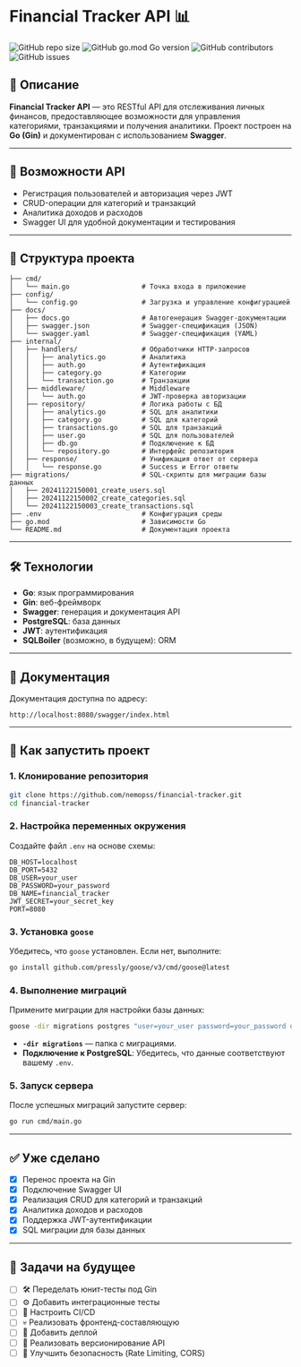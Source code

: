 # Financial Tracker API 📊

![GitHub repo size](https://img.shields.io/github/repo-size/nemopss/financial-tracker?style=flat-square)
![GitHub go.mod Go version](https://img.shields.io/github/go-mod/go-version/nemopss/financial-tracker)
![GitHub contributors](https://img.shields.io/github/contributors/nemopss/financial-tracker?style=flat-square)
![GitHub issues](https://img.shields.io/github/issues/nemopss/financial-tracker?style=flat-square)

## 📜 Описание

**Financial Tracker API** — это RESTful API для отслеживания личных финансов, предоставляющее возможности для управления категориями, транзакциями и получения аналитики. Проект построен на **Go (Gin)** и документирован с использованием **Swagger**.

---

## 🚀 Возможности API

- Регистрация пользователей и авторизация через JWT
- CRUD-операции для категорий и транзакций
- Аналитика доходов и расходов
- Swagger UI для удобной документации и тестирования

---

## 📂 Структура проекта

```plaintext
├── cmd/
│   └── main.go                  # Точка входа в приложение
├── config/
│   └── config.go                # Загрузка и управление конфигурацией
├── docs/
│   ├── docs.go                  # Автогенерация Swagger-документации
│   ├── swagger.json             # Swagger-спецификация (JSON)
│   └── swagger.yaml             # Swagger-спецификация (YAML)
├── internal/
│   ├── handlers/                # Обработчики HTTP-запросов
│   │   ├── analytics.go         # Аналитика
│   │   ├── auth.go              # Аутентификация
│   │   ├── category.go          # Категории
│   │   └── transaction.go       # Транзакции
│   ├── middleware/              # Middleware
│   │   └── auth.go              # JWT-проверка авторизации
│   ├── repository/              # Логика работы с БД
│   │   ├── analytics.go         # SQL для аналитики
│   │   ├── category.go          # SQL для категорий
│   │   ├── transactions.go      # SQL для транзакций
│   │   ├── user.go              # SQL для пользователей
│   │   ├── db.go                # Подключение к БД
│   │   └── repository.go        # Интерфейс репозитория
│   ├── response/                # Унификация ответ от сервера
│   │   └── response.go          # Success и Error ответы
├── migrations/                  # SQL-скрипты для миграции базы данных
│   ├── 20241122150001_create_users.sql
│   ├── 20241122150002_create_categories.sql
│   └── 20241122150003_create_transactions.sql
├── .env                         # Конфигурация среды
├── go.mod                       # Зависимости Go
└── README.md                    # Документация проекта
```

---

## 🛠 Технологии

- **Go**: язык программирования
- **Gin**: веб-фреймворк
- **Swagger**: генерация и документация API
- **PostgreSQL**: база данных
- **JWT**: аутентификация
- **SQLBoiler** (возможно, в будущем): ORM

---

## 📖 Документация

Документация доступна по адресу:

```
http://localhost:8080/swagger/index.html
```

---

## 🏁 Как запустить проект

### 1. Клонирование репозитория

```bash
git clone https://github.com/nemopss/financial-tracker.git
cd financial-tracker
```

### 2. Настройка переменных окружения

Создайте файл `.env` на основе схемы:

```plaintext
DB_HOST=localhost
DB_PORT=5432
DB_USER=your_user
DB_PASSWORD=your_password
DB_NAME=financial_tracker
JWT_SECRET=your_secret_key
PORT=8080
```

### 3. Установка `goose`

Убедитесь, что `goose` установлен. Если нет, выполните:

```bash
go install github.com/pressly/goose/v3/cmd/goose@latest
```

### 4. Выполнение миграций

Примените миграции для настройки базы данных:

```bash
goose -dir migrations postgres "user=your_user password=your_password dbname=financial_tracker sslmode=disable" up
```

- **`-dir migrations`** — папка с миграциями.
- **Подключение к PostgreSQL**: Убедитесь, что данные соответствуют вашему `.env`.

### 5. Запуск сервера

После успешных миграций запустите сервер:

```bash
go run cmd/main.go
```

---

## ✅ Уже сделано

- [x] Перенос проекта на Gin
- [x] Подключение Swagger UI
- [x] Реализация CRUD для категорий и транзакций
- [x] Аналитика доходов и расходов
- [x] Поддержка JWT-аутентификации
- [x] SQL миграции для базы данных

---

## 📝 Задачи на будущее

- [ ] 🛠 Переделать юнит-тесты под Gin
- [ ] ⚙️ Добавить интеграционные тесты
- [ ] 🧬 Настроить CI/CD
- [ ] 💀 Реализовать фронтенд-составляющую
- [ ] 🐳 Добавить деплой
- [ ] 🔗 Реализовать версионирование API
- [ ] 🔐 Улучшить безопасность (Rate Limiting, CORS)
